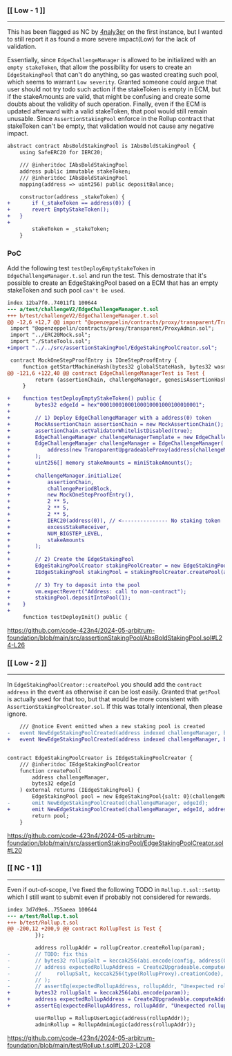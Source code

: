 ### **[[ Low - 1 ]]** 
-----
This has been flagged as NC by [4naly3er](https://github.com/code-423n4/2024-05-arbitrum-foundation/blob/main/4naly3er-report.md#nc-1-missing-checks-for-address0-when-assigning-values-to-address-state-variables) on the first instance, but I wanted to still report it as found a more severe impact(Low) for the lack of validation.

Essentially, since `EdgeChallengeManager` is allowed to be initialized with an `empty stakeToken`, that allow the possibility for users to create an `EdgeStakingPool` that can't do anything, so gas wasted creating such pool, which seems to warrant `Low severity`. Granted someone could argue that user should not try todo such action if the stakeToken is empty in ECM, but if the stakeAmounts are valid, that might be confusing and create some doubts about the validity of such operation. Finally, even if the ECM is updated afterward with a valid stakeToken, that pool would still remain unusable. Since `AssertionStakingPool` enforce in the Rollup contract that stakeToken can't be empty, that validation would not cause any negative impact.

```diff
abstract contract AbsBoldStakingPool is IAbsBoldStakingPool {
    using SafeERC20 for IERC20;

    /// @inheritdoc IAbsBoldStakingPool
    address public immutable stakeToken;
    /// @inheritdoc IAbsBoldStakingPool
    mapping(address => uint256) public depositBalance;

    constructor(address _stakeToken) {
+       if (_stakeToken == address(0)) {
+	    revert EmptyStakeToken();
+	}
+		
        stakeToken = _stakeToken;
    }
```


### PoC
Add the following test `testDeployEmptyStakeToken` in `EdgeChallengeManager.t.sol` and run the test. This demostrate that it's possible to create an EdgeStakingPool based on a ECM that has an empty stakeToken and such pool `can't be used`.

```diff
index 12ba7f0..74011f1 100644
--- a/test/challengeV2/EdgeChallengeManager.t.sol
+++ b/test/challengeV2/EdgeChallengeManager.t.sol
@@ -12,6 +12,7 @@ import "@openzeppelin/contracts/proxy/transparent/TransparentUpgradeableProxy.so
 import "@openzeppelin/contracts/proxy/transparent/ProxyAdmin.sol";
 import "../ERC20Mock.sol";
 import "./StateTools.sol";
+import "../../src/assertionStakingPool/EdgeStakingPoolCreator.sol";

 contract MockOneStepProofEntry is IOneStepProofEntry {
     function getStartMachineHash(bytes32 globalStateHash, bytes32 wasmModuleRoot) external pure returns (bytes32) {
@@ -121,6 +122,40 @@ contract EdgeChallengeManagerTest is Test {
         return (assertionChain, challengeManager, genesisAssertionHash);
     }

+    function testDeployEmptyStakeToken() public {
+        bytes32 edgeId = hex"00010001000100010001000100010001";
+
+        // 1) Deploy EdgeChallengeManager with a address(0) token
+        MockAssertionChain assertionChain = new MockAssertionChain();
+        assertionChain.setValidatorWhitelistDisabled(true);
+        EdgeChallengeManager challengeManagerTemplate = new EdgeChallengeManager();
+        EdgeChallengeManager challengeManager = EdgeChallengeManager(
+            address(new TransparentUpgradeableProxy(address(challengeManagerTemplate), address(new ProxyAdmin()), ""))
+        );
+        uint256[] memory stakeAmounts = miniStakeAmounts();
+
+        challengeManager.initialize(
+            assertionChain,
+            challengePeriodBlock,
+            new MockOneStepProofEntry(),
+            2 ** 5,
+            2 ** 5,
+            2 ** 5,
+            IERC20(address(0)), // <--------------- No staking token
+            excessStakeReceiver,
+            NUM_BIGSTEP_LEVEL,
+            stakeAmounts
+        );
+
+        // 2) Create the EdgeStakingPool
+        EdgeStakingPoolCreator stakingPoolCreator = new EdgeStakingPoolCreator();
+        IEdgeStakingPool stakingPool = stakingPoolCreator.createPool(address(challengeManager), edgeId);
+
+        // 3) Try to deposit into the pool
+        vm.expectRevert("Address: call to non-contract");
+        stakingPool.depositIntoPool(1);
+    }
+
     function testDeployInit() public {
```
https://github.com/code-423n4/2024-05-arbitrum-foundation/blob/main/src/assertionStakingPool/AbsBoldStakingPool.sol#L24-L26

### **[[ Low - 2 ]]** 
-----
In `EdgeStakingPoolCreator::createPool` you should add the `contract address` in the event as otherwise it can be lost easily. Granted that `getPool` is actually used for that too, but that would be more consistent with `AssertionStakingPoolCreator.sol`. If this was totally intentional, then please ignore.

```diff
    /// @notice Event emitted when a new staking pool is created
-   event NewEdgeStakingPoolCreated(address indexed challengeManager, bytes32 indexed edgeId);
+   event NewEdgeStakingPoolCreated(address indexed challengeManager, bytes32 indexed edgeId, address edgePool);


contract EdgeStakingPoolCreator is IEdgeStakingPoolCreator {
    /// @inheritdoc IEdgeStakingPoolCreator
    function createPool(
        address challengeManager,
        bytes32 edgeId
    ) external returns (IEdgeStakingPool) {
        EdgeStakingPool pool = new EdgeStakingPool{salt: 0}(challengeManager, edgeId);
-       emit NewEdgeStakingPoolCreated(challengeManager, edgeId);
+       emit NewEdgeStakingPoolCreated(challengeManager, edgeId, address(pool)); 
        return pool;
    }
```
https://github.com/code-423n4/2024-05-arbitrum-foundation/blob/main/src/assertionStakingPool/EdgeStakingPoolCreator.sol#L20


### **[[ NC - 1 ]]** 
-----
Even if out-of-scope, I've fixed the following TODO in `Rollup.t.sol::SetUp` which I still want to submit even if probably not considered for rewards.

```diff
index 3d7d9e6..755aeea 100644
--- a/test/Rollup.t.sol
+++ b/test/Rollup.t.sol
@@ -200,12 +200,9 @@ contract RollupTest is Test {
         });

         address rollupAddr = rollupCreator.createRollup(param);
-        // TODO: fix this
-        // bytes32 rollupSalt = keccak256(abi.encode(config, address(0), new address[](0), false, MAX_DATA_SIZE));
-        // address expectedRollupAddress = Create2Upgradeable.computeAddress(
-        //     rollupSalt, keccak256(type(RollupProxy).creationCode), address(rollupCreator)
-        // );
-        // assertEq(expectedRollupAddress, rollupAddr, "Unexpected rollup address");
+        bytes32 rollupSalt = keccak256(abi.encode(param));
+        address expectedRollupAddress = Create2Upgradeable.computeAddress(rollupSalt, keccak256(type(RollupProxy).creationCode), address(rollupCreator));
+        assertEq(expectedRollupAddress, rollupAddr, "Unexpected rollup address");

         userRollup = RollupUserLogic(address(rollupAddr));
         adminRollup = RollupAdminLogic(address(rollupAddr));
```
https://github.com/code-423n4/2024-05-arbitrum-foundation/blob/main/test/Rollup.t.sol#L203-L208